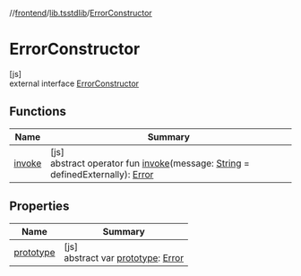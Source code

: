 //[frontend](../../../index.md)/[lib.tsstdlib](../index.md)/[ErrorConstructor](index.md)

# ErrorConstructor

[js]\
external interface [ErrorConstructor](index.md)

## Functions

| Name | Summary |
|---|---|
| [invoke](invoke.md) | [js]<br>abstract operator fun [invoke](invoke.md)(message: [String](https://kotlinlang.org/api/latest/jvm/stdlib/kotlin/-string/index.html) = definedExternally): [Error](https://kotlinlang.org/api/latest/jvm/stdlib/kotlin/-error/index.html) |

## Properties

| Name | Summary |
|---|---|
| [prototype](prototype.md) | [js]<br>abstract var [prototype](prototype.md): [Error](https://kotlinlang.org/api/latest/jvm/stdlib/kotlin/-error/index.html) |
